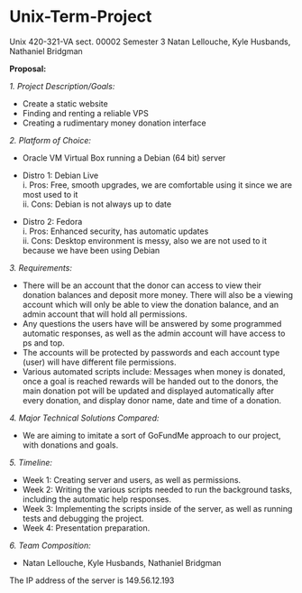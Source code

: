 # Unix-Term-Project
Unix
420-321-VA  sect. 00002
Semester 3
Natan Lellouche, Kyle Husbands, Nathaniel Bridgman

**Proposal:**

*1.	Project Description/Goals:*
  -	Create a static website
  -	Finding and renting a reliable VPS
  -	Creating a rudimentary money donation interface 

*2.	Platform of Choice:*
  -	Oracle VM Virtual Box running a Debian (64 bit) server
  -	Distro 1: Debian Live\
      i.	Pros: Free, smooth upgrades, we are comfortable using it since we are most used to it\
      ii.	Cons: Debian is not always up to date

  -	Distro 2: Fedora\
    i.	Pros: Enhanced security, has automatic updates\
    ii.	Cons: Desktop environment is messy, also we are not used to it because we have been using Debian

*3.	Requirements:*
  -	There will be an account that the donor can access to view their donation balances and deposit more money. There will also be a viewing account which will only         be able to view the donation balance, and an admin account that will hold all permissions.
  -	Any questions the users have will be answered by some programmed automatic responses, as well as the admin account will have access to ps and top.
  -	The accounts will be protected by passwords and each account type (user) will have different file permissions.
  -	Various automated scripts include: Messages when money is donated, once a goal is reached rewards will be handed out to the donors, the main donation pot will be       updated and displayed automatically after every donation, and display donor name, date and time of a donation.                    

*4.	Major Technical Solutions Compared:*
  -	We are aiming to imitate a sort of GoFundMe approach to our project, with donations and goals.

*5.	Timeline:*
  -	Week 1: Creating server and users, as well as permissions.
  -	Week 2: Writing the various scripts needed to run the background tasks, including the automatic help responses.
  -	Week 3: Implementing the scripts inside of the server, as well as running tests and debugging the project.
  -	Week 4: Presentation preparation.

*6.	Team Composition:*
  -	Natan Lellouche, Kyle Husbands, Nathaniel Bridgman

The IP address of the server is 149.56.12.193
